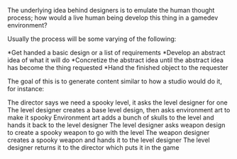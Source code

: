 The underlying idea behind designers is to emulate the human thought process; how would a live human being develop this thing in a gamedev environment?

Usually the process will be some varying of the following:

*Get handed a basic design or a list of requirements
*Develop an abstract idea of what it will do
*Concretize the abstract idea until the abstract idea has become the thing requested
*Hand the finished object to the requester

The goal of this is to generate content similar to how a studio would do it, for instance:

The director says we need a spooky level, it asks the level designer for one
The level designer creates a base level design, then asks environment art to make it spooky
Environment art adds a bunch of skulls to the level and hands it back to the level designer
The level designer asks weapon design to create a spooky weapon to go with the level
The weapon designer creates a spooky weapon and hands it to the level designer
The level designer returns it to the director which puts it in the game